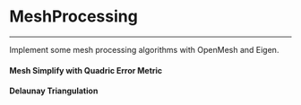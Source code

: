 # MeshProcessing
---
Implement some mesh processing algorithms with OpenMesh and Eigen.   

#### Mesh Simplify with Quadric Error Metric


#### Delaunay Triangulation


 

